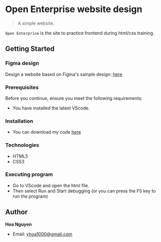 # Open Enterprise website design
> A simple website.

`Open Enterprise` is the site to practice frontend during html/css training.

## Getting Started 

### Figma design

Design a website based on Figma's sample design: [here](https://www.figma.com/file/fv1EBxOAA3DaxO65Dg77bI/Landing-Page-Concept-(Community)?node-id=0%3A1)
### Prerequisites

Before you continue, ensure you meet the following requirements:
* You have installed the latest VScode.

### Installation
* You can download my code [here](https://github.com/jinety/practice-html-css)

### Technologies
* HTML5
* CSS3

### Executing program
* Go to VScode and open the html file.
* Then select Run and Start debugging (or you can press the F5 key to run the program)

## Author
**Hoa Nguyen**
* Email: <vhoa1000@gmail.com>


